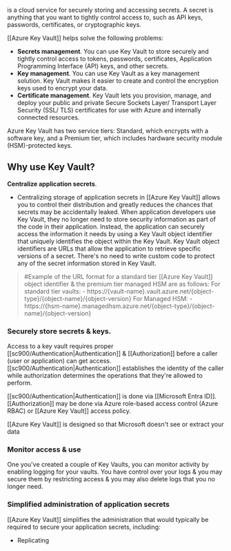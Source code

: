 is a cloud service for securely storing and accessing secrets. A secret is anything that you want to tightly control access to, such as API keys, passwords, certificates, or cryptographic keys.

[[Azure Key Vault]] helps solve the following problems:
- **Secrets management**. You can use Key Vault to store securely and tightly control access to tokens, passwords, certificates, Application Programming Interface (API) keys, and other secrets.
- **Key management**. You can use Key Vault as a key management solution. Key Vault makes it easier to create and control the encryption keys used to encrypt your data.
- **Certificate management**. Key Vault lets you provision, manage, and deploy your public and private Secure Sockets Layer/ Transport Layer Security (SSL/ TLS) certificates for use with Azure and internally connected resources.

Azure Key Vault has two service tiers: Standard, which encrypts with a software key, and a Premium tier, which includes hardware security module (HSM)-protected keys.
## Why use Key Vault?
**Centralize application secrets**. 
- Centralizing storage of application secrets in [[Azure Key Vault]] allows you to control their distribution and greatly reduces the chances that secrets may be accidentally leaked. When application developers use Key Vault, they no longer need to store security information as part of the code in their application. Instead, the application can securely access the information it needs by using a Key Vault object identifier that uniquely identifies the object within the Key Vault. Key Vault object identifiers are URLs that allow the application to retrieve specific versions of a secret. There's no need to write custom code to protect any of the secret information stored in Key Vault.
>	#Example of the URL format for a standard tier [[Azure Key Vault]] object identifier & the premium tier managed HSM are as follows:
>		For standard tier vaults:
>		- https://{vault-name}.vault.azure.net/{object-type}/{object-name}/{object-version}
>		For Managed HSM:
>		- https://{hsm-name}.managedhsm.azure.net/{object-type}/{object-name}/{object-version}

### Securely store secrets & keys. 
Access to a key vault requires proper [[sc900/Authentication|Authentication]] & [[Authorization]] before a caller (user or application) can get access. [[sc900/Authentication|Authentication]] establishes the identity of the caller while authorization determines the operations that they're allowed to perform.

[[sc900/Authentication|Authentication]] is done via [[Microsoft Entra ID]]. [[Authorization]] may be done via Azure role-based access control (Azure RBAC) or [[Azure Key Vault]] access policy.

[[Azure Key Vault]] is designed so that Microsoft doesn't see or extract your data
### Monitor access & use
One you've created a couple of Key Vaults, you can monitor activity by enabling logging for your vaults. You have control over your logs & you may secure them by restricting access & you may also delete logs that you no longer need.
### Simplified administration of application secrets
[[Azure Key Vault]] simplifies the administration that would typically be required to secure your application secrets, including:
- Replicating

